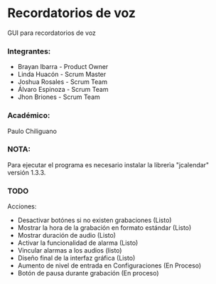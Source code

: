 # Recordatorios de voz
GUI para recordatorios de voz

### Integrantes:
- Brayan Ibarra - Product Owner
- Linda Huacón - Scrum Master
- Joshua Rosales - Scrum Team
- Álvaro Espinoza - Scrum Team
- Jhon Briones - Scrum Team

### Académico:
Paulo Chiliguano

### NOTA:
Para ejecutar el programa es necesario instalar la librerìa "jcalendar" versión 1.3.3.

### TODO
Acciones:
- Desactivar botónes si no existen grabaciones (Listo)
- Mostrar la hora de la grabación en formato estándar (Listo)
- Mostrar duración de audio (Listo) 
- Activar la funcionalidad de alarma (Listo)
- Vincular alarmas a los audios (listo)
- Diseño final de la interfaz gráfica (Listo)
- Aumento de nivel de entrada en Configuraciones (En Proceso)
- Botón de pausa durante grabación (En proceso)
